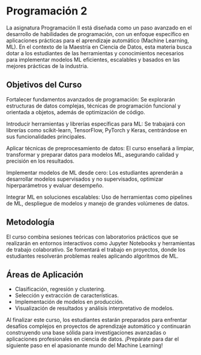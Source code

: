 # Programación 2

La asignatura Programación II está diseñada como un paso avanzado en el desarrollo de habilidades de programación, con un enfoque específico en aplicaciones prácticas para el aprendizaje automático (Machine Learning, ML). En el contexto de la Maestría en Ciencia de Datos, esta materia busca dotar a los estudiantes de las herramientas y conocimientos necesarios para implementar modelos ML eficientes, escalables y basados en las mejores prácticas de la industria.

## Objetivos del Curso

Fortalecer fundamentos avanzados de programación: Se explorarán estructuras de datos complejas, técnicas de programación funcional y orientada a objetos, además de optimización de código.

Introducir herramientas y librerías específicas para ML: Se trabajará con librerías como scikit-learn, TensorFlow, PyTorch y Keras, centrándose en sus funcionalidades principales.

Aplicar técnicas de preprocesamiento de datos: El curso enseñará a limpiar, transformar y preparar datos para modelos ML, asegurando calidad y precisión en los resultados.

Implementar modelos de ML desde cero: Los estudiantes aprenderán a desarrollar modelos supervisados y no supervisados, optimizar hiperparámetros y evaluar desempeño.

Integrar ML en soluciones escalables: Uso de herramientas como pipelines de ML, despliegue de modelos y manejo de grandes volúmenes de datos.


## Metodología

El curso combina sesiones teóricas con laboratorios prácticos que se realizarán en entornos interactivos como Jupyter Notebooks y herramientas de trabajo colaborativo. Se fomentará el trabajo en proyectos, donde los estudiantes resolverán problemas reales aplicando algoritmos de ML.

## Áreas de Aplicación

* Clasificación, regresión y clustering.
* Selección y extracción de características.
* Implementación de modelos en producción.
* Visualización de resultados y análisis interpretativo de modelos.

Al finalizar este curso, los estudiantes estarán preparados para enfrentar desafíos complejos en proyectos de aprendizaje automático y continuarán construyendo una base sólida para investigaciones avanzadas o aplicaciones profesionales en ciencia de datos.
¡Prepárate para dar el siguiente paso en el apasionante mundo del Machine Learning!
